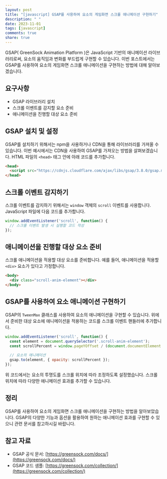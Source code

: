 ```yaml
---
layout: post
title: "[javascript] GSAP를 사용하여 요소의 게임화면 스크롤 애니메이션 구현하기"
description: " "
date: 2023-11-01
tags: [javascript]
comments: true
share: true
---
```


GSAP( GreenSock Animation Platform )은 JavaScript 기반의 애니메이션 라이브러리로써, 요소의 움직임과 변화를 부드럽게 구현할 수 있습니다. 이번 포스트에서는 GSAP를 사용하여 요소의 게임화면 스크롤 애니메이션을 구현하는 방법에 대해 알아보겠습니다.

## 요구사항

- GSAP 라이브러리 설치
- 스크롤 이벤트를 감지할 요소 준비
- 애니메이션을 진행할 대상 요소 준비

## GSAP 설치 및 설정

GSAP를 설치하기 위해서는 npm을 사용하거나 CDN을 통해 라이브러리를 가져올 수 있습니다. 이번 예시에서는 CDN을 사용하여 GSAP를 가져오는 방법을 살펴보겠습니다. HTML 파일의 `<head>` 태그 안에 아래 코드를 추가합니다.

```html
<head>
  <script src="https://cdnjs.cloudflare.com/ajax/libs/gsap/3.8.0/gsap.min.js"></script>
</head>
```

## 스크롤 이벤트 감지하기

스크롤 이벤트를 감지하기 위해서는 `window` 객체의 `scroll` 이벤트를 사용합니다. JavaScript 파일에 다음 코드를 추가합니다.

```javascript
window.addEventListener('scroll', function() {
  // 스크롤 이벤트 발생 시 실행할 코드 작성
});
```

## 애니메이션을 진행할 대상 요소 준비

스크롤 애니메이션을 적용할 대상 요소를 준비합니다. 예를 들어, 애니메이션을 적용할 `<div>` 요소가 있다고 가정합니다.

```html
<body>
  <div class="scroll-anim-element"></div>
</body>
```

## GSAP를 사용하여 요소 애니메이션 구현하기

GSAP의 `TweenMax` 클래스를 사용하여 요소의 애니메이션을 구현할 수 있습니다. 위에서 준비한 대상 요소에 애니메이션을 적용하는 코드를 스크롤 이벤트 핸들러에 추가합니다.

```javascript
window.addEventListener('scroll', function() {
  const element = document.querySelector('.scroll-anim-element');
  const scrollPercent = window.pageYOffset / (document.documentElement.scrollHeight - window.innerHeight);
  
  // 요소의 애니메이션
  gsap.to(element, { opacity: scrollPercent });
});
```

위 코드에서는 요소의 투명도를 스크롤 위치에 따라 조정하도록 설정했습니다. 스크롤 위치에 따라 다양한 애니메이션 효과를 추가할 수 있습니다.

## 정리

GSAP를 사용하여 요소의 게임화면 스크롤 애니메이션을 구현하는 방법을 알아보았습니다. GSAP의 다양한 기능과 옵션을 활용하여 원하는 애니메이션 효과를 구현할 수 있으니 관련 문서를 참고하시길 바랍니다.

## 참고 자료

- GSAP 공식 문서: [https://greensock.com/docs/](https://greensock.com/docs/)
- GSAP 코드 샘플: [https://greensock.com/collection/](https://greensock.com/collection/)